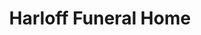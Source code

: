 ---
title: "Harloff Funeral Home"
url: /east-rochester/harloff-funeral-home/
shop: funeral directors
---
